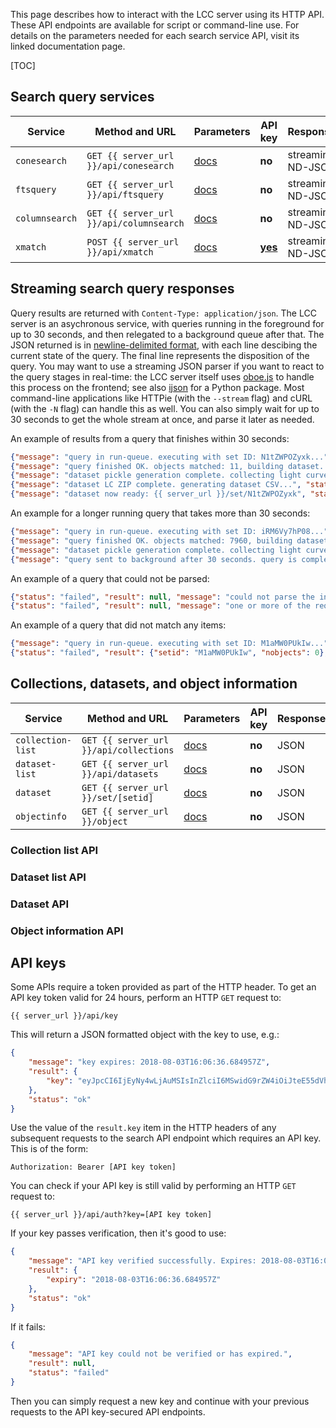 This page describes how to interact with the LCC server using its HTTP
API. These API endpoints are available for script or command-line use. For
details on the parameters needed for each search service API, visit its linked
documentation page.

[TOC]

## Search query services

Service | Method and URL | Parameters | API key | Response
------- | --- | ---------- | ---------------- | ----------
`conesearch` | `GET {{ server_url }}/api/conesearch` | [docs](/docs/conesearch#the-api) | **no** | streaming<br>ND-JSON
`ftsquery` | `GET {{ server_url }}/api/ftsquery` | [docs](/docs/ftsearch#the-api) | **no** | streaming<br>ND-JSON
`columnsearch` | `GET {{ server_url }}/api/columnsearch` | [docs](/docs/columnsearch#the-api) | **no** | streaming<br>ND-JSON
`xmatch` | `POST {{ server_url }}/api/xmatch` | [docs](/docs/xmatch#the-api) | **[yes](#api-keys)** | streaming<br>ND-JSON

## Streaming search query responses

Query results are returned with `Content-Type: application/json`. The LCC server is an asychronous service, with queries running in the foreground for up to 30 seconds, and then relegated to a background queue after that. The JSON returned is in [newline-delimited format](https://github.com/ndjson/ndjson-spec), with each line descibing the current state of the query. The final line represents the disposition of the query. You may want to use a streaming JSON parser if you want to react to the query stages in real-time: the LCC server itself uses [oboe.js](https://github.com/jimhigson/oboe.js) to handle this process on the frontend; see also [ijson](https://github.com/isagalaev/ijson) for a Python package. Most command-line applications like HTTPie (with the `--stream` flag) and cURL (with the `-N` flag) can handle this as well. You can also simply wait for up to 30 seconds to get the whole stream at once, and parse it later as needed.

An example of results from a query that finishes within 30 seconds:

```json
{"message": "query in run-queue. executing with set ID: N1tZWPOZyxk...", "status": "queued", "result": {"setid": "N1tZWPOZyxk", "api_service": "conesearch", "api_args": {"coords": "290.0 45.0 60.0", "extraconditions": "(sdssr < 13.0) and (propermotion > 50.0)", "result_ispublic": true, "collections": ["hatnet_keplerfield"], "getcolumns": ["propermotion", "sdssr", "sdssg", "sdssi"]}}, "time": "2018-08-09T01:04:00.878206Z"}
{"message": "query finished OK. objects matched: 11, building dataset...", "status": "running", "result": {"setid": "N1tZWPOZyxk", "nobjects": 11}, "time": "2018-08-09T01:04:01.199606Z"}
{"message": "dataset pickle generation complete. collecting light curves into ZIP file...", "status": "running", "result": {"setid": "N1tZWPOZyxk"}, "time": "2018-08-09T01:04:01.206888Z"}
{"message": "dataset LC ZIP complete. generating dataset CSV...", "status": "running", "result": {"setid": "N1tZWPOZyxk", "lczip": "/p/lightcurves-N1tZWPOZyxk.zip"}, "time": "2018-08-09T01:04:01.213817Z"}
{"message": "dataset now ready: {{ server_url }}/set/N1tZWPOZyxk", "status": "ok", "result": {"setid": "N1tZWPOZyxk", "seturl": "{{ server_url }}/set/N1tZWPOZyxk", "created": "2018-08-09T01:04:00.874976", "updated": "2018-08-09T01:04:01.211014", "backend_function": "sqlite_kdtree_conesearch", "backend_parsedargs": {"center_ra": 290.0, "center_decl": 45.0, "radius_arcmin": 60.0, "getcolumns": ["propermotion", "sdssr", "sdssg", "sdssi", "db_oid", "kdtree_oid", "db_ra", "db_decl", "kdtree_ra", "kdtree_decl", "db_lcfname", "dist_arcsec"], "extraconditions": "(sdssr < 13.0) and (propermotion > 50.0)", "lcclist": ["hatnet_keplerfield"]}, "nobjects": 11}, "time": "2018-08-09T01:04:01.219230Z"}
```

An example for a longer running query that takes more than 30 seconds:

```json
{"message": "query in run-queue. executing with set ID: iRM6Vy7hP08...", "status": "queued", "result": {"setid": "iRM6Vy7hP08", "api_service": "conesearch", "api_args": {"coords": "295.35 -25.38 60.0", "extraconditions": "", "result_ispublic": true, "collections": null, "getcolumns": []}}, "time": "2018-08-09T01:21:28.595478Z"}
{"message": "query finished OK. objects matched: 7960, building dataset...", "status": "running", "result": {"setid": "iRM6Vy7hP08", "nobjects": 7960}, "time": "2018-08-09T01:21:29.449012Z"}
{"message": "dataset pickle generation complete. collecting light curves into ZIP file...", "status": "running", "result": {"setid": "iRM6Vy7hP08"}, "time": "2018-08-09T01:21:29.879868Z"}
{"message": "query sent to background after 30 seconds. query is complete, but light curves of matching objects are still being zipped. check {{ server_url }}/set/iRM6Vy7hP08 for results later", "status": "background", "result": {"setid": "iRM6Vy7hP08", "seturl": "{{ server_url }}/set/iRM6Vy7hP08"}, "time": "2018-08-09T01:21:44.893590Z"}
```

An example of a query that could not be parsed:

```json
{"status": "failed", "result": null, "message": "could not parse the input coords string"}
{"status": "failed", "result": null, "message": "one or more of the required args are missing or invalid"}
```

An example of a query that did not match any items:

```json
{"message": "query in run-queue. executing with set ID: M1aMW0PUkIw...", "status": "queued", "result": {"setid": "M1aMW0PUkIw", "api_service": "conesearch", "api_args": {"coords": "290.0 -45.0 10.0", "extraconditions": "", "result_ispublic": true, "collections": null, "getcolumns": []}}, "time": "2018-08-09T01:29:46.694673Z"}
{"status": "failed", "result": {"setid": "M1aMW0PUkIw", "nobjects": 0}, "message": "Query <code>M1aMW0PUkIw<\/code> failed. No matching objects were found", "time": "2018-08-09T01:29:46.863618Z"}
```

## Collections, datasets, and object information

Service | Method and URL | Parameters | API key | Response
------- | --- | ---------- | ---------------- | ----------
`collection-list` | `GET {{ server_url }}/api/collections` | [docs](#collection-list-api) | **no** | JSON
`dataset-list` | `GET {{ server_url }}/api/datasets` | [docs](#dataset-list-api) | **no** | JSON
`dataset` | `GET {{ server_url }}/set/[setid]` | [docs](#dataset-api) | **no** | JSON
`objectinfo` | `GET {{ server_url }}/object` | [docs](#object-information-api) | **no** | JSON

### Collection list API

### Dataset list API

### Dataset API

### Object information API


## API keys

Some APIs require a token provided as part of the HTTP header. To get an
API key token valid for 24 hours, perform an HTTP `GET` request to:

```
{{ server_url }}/api/key
```

This will return a JSON formatted object with the key to use, e.g.:

```json
{
    "message": "key expires: 2018-08-03T16:06:36.684957Z",
    "result": {
        "key": "eyJpcCI6IjEyNy4wLjAuMSIsInZlciI6MSwidG9rZW4iOiJteE55dVhOUkZicmFoQSIsImV4cGlyeSI6IjIwMTgtMDgtMDNUMTY6MDY6MzYuNjg0OTU3WiJ9.DkS9jA.DXngAj-NToG-9qdGbP2QcoMQzFw"
    },
    "status": "ok"
}
```

Use the value of the `result.key` item in the HTTP headers of any subsequent requests to the search API endpoint which requires an API key. This is of the form:

```
Authorization: Bearer [API key token]
```

You can check if your API key is still valid by performing an HTTP `GET` request
to:

```
{{ server_url }}/api/auth?key=[API key token]

```

If your key passes verification, then it's good to use:

```json
{
    "message": "API key verified successfully. Expires: 2018-08-03T16:06:36.684957Z",
    "result": {
        "expiry": "2018-08-03T16:06:36.684957Z"
    },
    "status": "ok"
}
```

If it fails:

```json
{
    "message": "API key could not be verified or has expired.",
    "result": null,
    "status": "failed"
}
```

Then you can simply request a new key and continue with your previous requests
to the API key-secured API endpoints.
